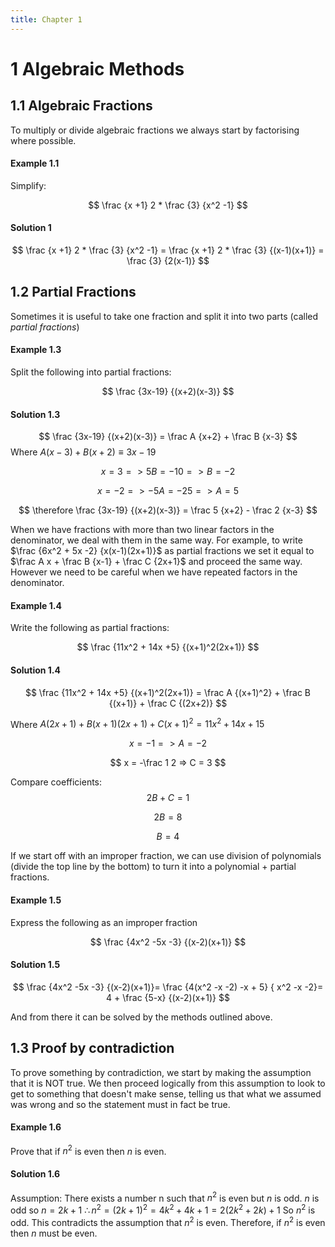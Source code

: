 ```yaml
---
title: Chapter 1
---
```

# 1 Algebraic Methods
## 1.1 Algebraic Fractions
To multiply or divide algebraic fractions we always start by factorising where possible.
#### Example 1.1

Simplify: 

$$
\frac {x +1} 2 * \frac {3} {x^2 -1}
$$

#### Solution 1

$$
\frac {x +1} 2 * \frac {3} {x^2 -1} = \frac {x +1} 2 * \frac {3} {(x-1)(x+1)} = \frac {3} {2(x-1)}
$$

## 1.2 Partial Fractions 
Sometimes it is useful to take one fraction and split it into two parts (called *partial fractions*)

#### Example 1.3
Split the following into partial fractions:

$$
\frac {3x-19} {(x+2)(x-3)}
$$
#### Solution 1.3

$$
\frac {3x-19} {(x+2)(x-3)} = \frac A {x+2} + \frac B {x-3}
$$
Where $A(x-3) + B(x+2) \equiv 3x-19$

$$
x=3 => 5B = -10 => B=-2
$$

$$
x=-2 => -5A = -25 => A=5
$$

$$
\therefore \frac {3x-19} {(x+2)(x-3)} = \frac 5 {x+2} - \frac 2 {x-3}
$$

When we have fractions with more than two linear factors in the denominator, we deal with them in the same way. For example, to write $\frac {6x^2 + 5x -2} {x(x-1)(2x+1)}$ as partial fractions we set it equal to $\frac A x + \frac B {x-1} + \frac C {2x+1}$ and proceed the same way. However we need to be careful when we have repeated factors in the denominator.

#### Example 1.4
Write the following as partial fractions:

$$
\frac {11x^2 + 14x +5} {(x+1)^2(2x+1)}
$$
#### Solution 1.4
$$
\frac {11x^2 + 14x +5} {(x+1)^2(2x+1)} = \frac A {(x+1)^2} + \frac B {(x+1)} + \frac C {(2x+2)}
$$

Where $A(2x+1) + B(x+1)(2x+1) + C(x+1)^2 = 11x^2 + 14x + 15$


$$
x = -1 => A = -2
$$


$$
x = -\frac 1 2 => C = 3
$$

Compare coefficients: 
$$
2B + C = 1
$$

$$
2B = 8
$$

$$
B = 4
$$

If we start off with an improper fraction, we can use division of polynomials (divide the top line by the bottom) to turn it into a polynomial + partial fractions.

#### Example 1.5
Express the following as an improper fraction

$$
\frac {4x^2 -5x -3} {(x-2)(x+1)}
$$
#### Solution 1.5
$$
\frac {4x^2 -5x -3} {(x-2)(x+1)}= \frac {4(x^2 -x -2) -x + 5} { x^2 -x -2}= 4 + \frac {5-x} {(x-2)(x+1)}
$$

And from there it can be solved by the methods outlined above.

## 1.3 Proof by contradiction

To prove something by contradiction, we start by making the assumption that it is NOT true. We then proceed logically from this assumption to look to get to something that doesn't make sense, telling us that what we assumed was wrong and so the statement must in fact be true.

#### Example 1.6
Prove that if $n^2$ is even then $n$ is even.

#### Solution 1.6
Assumption: There exists a number n such that $n^2$ is even but $n$ is odd.
$n$ is odd so $n=2k+1$
$\therefore n^2 = (2k+1)^2 = 4k^2 + 4k +1 = 2(2k^2 + 2k) +1$
So $n^2$ is odd.
This contradicts the assumption that $n^2$ is even.
Therefore, if $n^2$ is even then $n$ must be even.